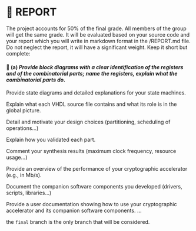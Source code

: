 # &#x1F4DD; REPORT


The project accounts for 50% of the final grade.
All members of the group will get the same grade.
It will be evaluated based on your source code and your report which you will write in markdown format in the /REPORT.md file.
Do not neglect the report, it will have a significant weight.
Keep it short but complete:

#### **&#x1F516;** **(&#x61;)** ___Provide block diagrams with a clear identification of the registers and of the combinatorial parts; name the registers, explain what the combinatorial parts do.___

Provide state diagrams and detailed explanations for your state machines.

Explain what each VHDL source file contains and what its role is in the global picture.

Detail and motivate your design choices (partitioning, scheduling of operations...)

Explain how you validated each part.

Comment your synthesis results (maximum clock frequency, resource usage...)

Provide an overview of the performance of your cryptographic accelerator (e.g., in Mb/s).

Document the companion software components you developed (drivers, scripts, libraries...)

Provide a user documentation showing how to use your cryptographic accelerator and its companion software components.
...

the `final` branch is the only branch that will be considered.


